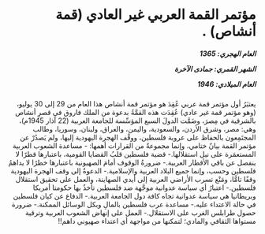 <h1 dir="rtl">مؤتمر القمة العربي غير العادي (قمة أنشاص) .</h1>

<h5 dir="rtl">العام الهجري:  1365

الشهر القمري: جمادى الآخرة

العام الميلادي: 1946</h5>

<p dir="rtl">يعتبَرُ أول مؤتمر قمة عربي عُقِدَ هو مؤتمر قمة أنشاص هذا العام من 29 إلى 30 يوليو، (وهو مؤتمر قمة غير عادي) عُقِدَت هذه القمَّةُ بدعوة من الملك فاروق في قصرِ أنشاص بالشرقية في مِصرَ، وضَمَّت الدولَ السبع المؤسِّسة للجامعة العربية (22 آذار 1945م)، وهي: مصر، وشرق الأردن، والسعودية، واليمن، والعراق، ولبنان، وسوريا، وطالب المجتَمِعون بالحفاظ على عروبة فلسطين، ووقْف الهجرة اليهودية إليها، ولم يَصدُرْ عن مؤتمر القمة بيانٌ ختامي، وإنما مجموعةٌ من القرارات أهمها: - مساعدة الشعوب العربية المستعمَرة على نيل استقلالها.- قضية فلسطين قلبُ القضايا القومية، باعتبارها قطرًا لا ينفصل عن باقي الأقطار العربية.- ضرورةُ الوقوف أمامَ الصهيونية باعتبارها خطرًا لا يداهمُ فلسطين وحسب، وإنما جميع البلاد العربية والإسلامية.- الدعوةُ إلى وقف الهجرة اليهودية وقفًا تامًّا، ومَنْع تسرب الأراضي العربية إلى أيدي الصهاينة، والعمل على تحقيق استقلال فلسطين.- اعتبارُ أي سياسة عدوانية موجَّهة ضد فلسطين تأخذُ بها حكومتا أمريكا وبريطانيا هي سياسة عدوانية تجاه كافة دول الجامعة العربية.- الدفاع عن كيان فلسطين في حالة الاعتداء عليه.- مساعدة عرب فلسطين بالمالِ وبكل الوسائل الممكنة.- ضرورة حصول طرابلس الغرب على الاستقلال.- العمل على إنهاض الشعوب العربية وترقية مستواها الثقافي والمادي؛ لتمكنها من مواجهة أي اعتداء صهيوني داهم!!</p></br>

